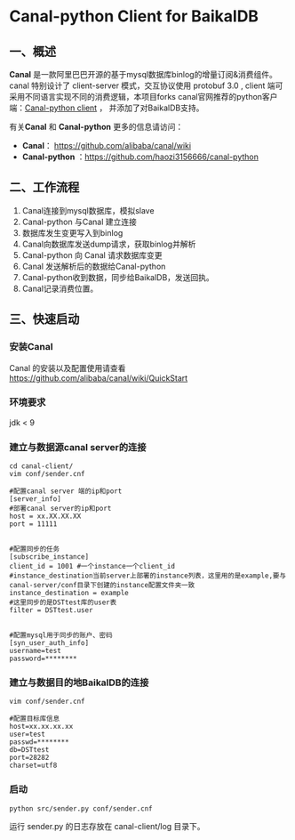 # Canal-python Client for BaikalDB
## 一、概述

**Canal** 是一款阿里巴巴开源的基于mysql数据库binlog的增量订阅&消费组件。canal 特别设计了 client-server 模式，交互协议使用 protobuf 3.0 , client 端可采用不同语言实现不同的消费逻辑，本项目forks canal官网推荐的python客户端：[Canal-python client](https://github.com/alibaba/canal/wiki) ， 并添加了对BaikalDB支持。

有关**Canal** 和 **Canal-python** 更多的信息请访问：

- **Canal**： https://github.com/alibaba/canal/wiki
- **Canal-python** ：https://github.com/haozi3156666/canal-python



## 二、工作流程

1. Canal连接到mysql数据库，模拟slave
2. Canal-python 与Canal 建立连接
3. 数据库发生变更写入到binlog
4. Canal向数据库发送dump请求，获取binlog并解析
5. Canal-python 向 Canal 请求数据库变更
6. Canal 发送解析后的数据给Canal-python
7. Canal-python收到数据，同步给BaikalDB，发送回执。
8. Canal记录消费位置。



## 三、快速启动

### 安装Canal

Canal 的安装以及配置使用请查看 https://github.com/alibaba/canal/wiki/QuickStart

### 环境要求

jdk < 9

### 建立与数据源canal server的连接

```config
cd canal-client/
vim conf/sender.cnf

#配置canal server 端的ip和port
[server_info]
#部署canal server的ip和port
host = xx.XX.XX.XX
port = 11111


#配置同步的任务
[subscribe_instance]
client_id = 1001 #一个instance一个client_id
#instance_destination当前server上部署的instance列表，这里用的是example,要与canal-server/conf目录下创建的instance配置文件夹一致
instance_destination = example 
#这里同步的是DSTtest库的user表
filter = DSTtest.user 


#配置mysql用于同步的账户、密码
[syn_user_auth_info]
username=test
password=********
```

### 建立与数据目的地BaikalDB的连接

```
vim conf/sender.cnf

#配置目标库信息
host=xx.xx.xx.xx
user=test
passwd=********
db=DSTtest
port=28282
charset=utf8
```

### 启动

```shell
python src/sender.py conf/sender.cnf
```

运行 sender.py 的日志存放在 canal-client/log 目录下。

